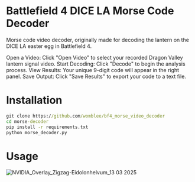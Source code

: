 # Battlefield 4 DICE LA Morse Code Decoder
Morse code video decoder, originally made for decoding the lantern on the DICE LA easter egg in Battlefield 4.

Open a Video: Click "Open Video" to select your recorded Dragon Valley lantern signal video.
Start Decoding: Click "Decode" to begin the analysis process.
View Results: Your unique 9-digit code will appear in the right panel.
Save Output: Click "Save Results" to export your code to a text file.

# Installation

```bat
git clone https://github.com/womblee/bf4_morse_video_decoder
cd morse-decoder
pip install -r requirements.txt
python morse_decoder.py
```

# Usage

![NVIDIA_Overlay_Zigzag-Eidolonhelvum_13 03 2025](https://github.com/user-attachments/assets/a2a62326-bd2f-49d4-99c4-43caaca03548)


